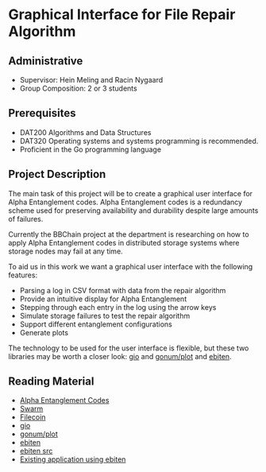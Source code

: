 # Graphical Interface for File Repair Algorithm

## Administrative

- Supervisor: Hein Meling and Racin Nygaard
- Group Composition: 2 or 3 students

## Prerequisites

- DAT200 Algorithms and Data Structures
- DAT320 Operating systems and systems programming is recommended.
- Proficient in the Go programming language

## Project Description

The main task of this project will be to create a graphical user interface for Alpha Entanglement codes.
Alpha Entanglement codes is a redundancy scheme used for preserving availability and durability despite large amounts of failures.

Currently the BBChain project at the department is researching on how to apply Alpha Entanglement codes in distributed storage systems where storage nodes may fail at any time.

To aid us in this work we want a graphical user interface with the following features:

- Parsing a log in CSV format with data from the repair algorithm
- Provide an intuitive display for Alpha Entanglement
- Stepping through each entry in the log using the arrow keys
- Simulate storage failures to test the repair algorithm
- Support different entanglement configurations
- Generate plots

The technology to be used for the user interface is flexible, but these two libraries may be worth a closer look: [gio](https://gioui.org) and [gonum/plot](https://github.com/gonum/plot) and [ebiten](https://ebiten.org).

## Reading Material

- [Alpha Entanglement Codes](https://arxiv.org/abs/1810.02974)
- [Swarm](https://swarm.ethereum.org/)
- [Filecoin](https://filecoin.io/)
- [gio](https://gioui.org)
- [gonum/plot](https://github.com/gonum/plot)
- [ebiten](https://ebiten.org)
- [ebiten src](https://github.com/hajimehoshi/ebiten)
- [Existing application using ebiten](https://github.com/racin/entangle-visualizer/)
